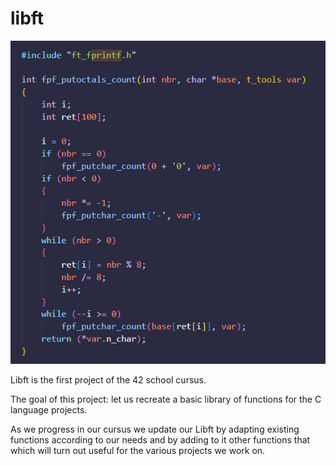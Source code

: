# libft

![alt text](varia/img/image.png)

Libft is the first project of the 42 school cursus.

The goal of this project: let us recreate a basic library of functions for the C language projects.

As we progress in our cursus we update our Libft by adapting existing functions according to our needs and by adding to it other functions that which will turn out useful for the various projects we work on.